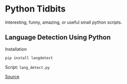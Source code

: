 # Python Tidbits

Interesting, funny, amazing, or useful small python scripts.

## Language Detection Using Python

Installation

```bash
pip install langdetect
```

Script: `lang_detect.py`

[Source](https://www.youtube.com/watch?v=BCfoj2sZpXY)
